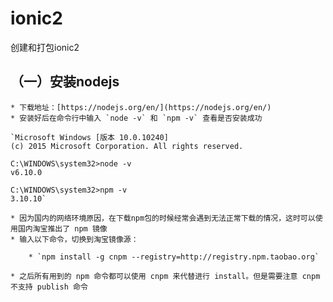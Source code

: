 # ionic2
创建和打包ionic2

## （一）安装nodejs

    * 下载地址：[https://nodejs.org/en/](https://nodejs.org/en/)
    * 安装好后在命令行中输入 `node -v` 和 `npm -v` 查看是否安装成功

    `Microsoft Windows [版本 10.0.10240]
    (c) 2015 Microsoft Corporation. All rights reserved. 

    C:\WINDOWS\system32>node -v
    v6.10.0

    C:\WINDOWS\system32>npm -v
    3.10.10`

    * 因为国内的网络环境原因，在下载npm包的时候经常会遇到无法正常下载的情况，这时可以使用国内淘宝推出了 npm 镜像
    * 输入以下命令，切换到淘宝镜像源：

        * `npm install -g cnpm --registry=http://registry.npm.taobao.org`

    * 之后所有用到的 npm 命令都可以使用 cnpm 来代替进行 install。但是需要注意 cnpm 不支持 publish 命令
